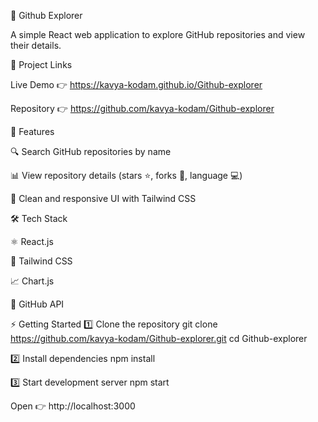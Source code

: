 📌 Github Explorer

A simple React web application to explore GitHub repositories and view their details.

🔗 Project Links

Live Demo 👉 https://kavya-kodam.github.io/Github-explorer

Repository 👉 https://github.com/kavya-kodam/Github-explorer

🚀 Features

🔍 Search GitHub repositories by name

📊 View repository details (stars ⭐, forks 🍴, language 💻)

🎨 Clean and responsive UI with Tailwind CSS

🛠️ Tech Stack

⚛️ React.js

🎨 Tailwind CSS

📈 Chart.js

🔗 GitHub API

⚡ Getting Started
1️⃣ Clone the repository
git clone https://github.com/kavya-kodam/Github-explorer.git
cd Github-explorer

2️⃣ Install dependencies
npm install

3️⃣ Start development server
npm start


Open 👉 http://localhost:3000
